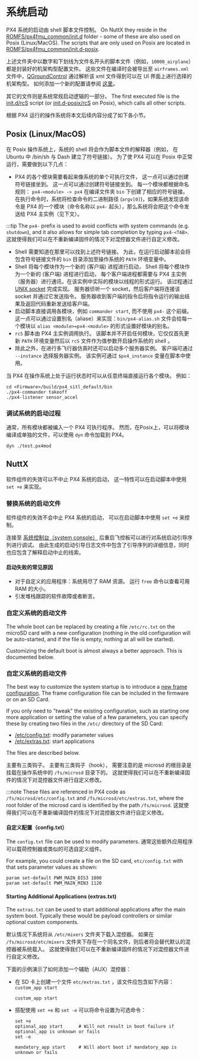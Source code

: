 # 系统启动

PX4 系统的启动由 shell 脚本文件控制。 On NuttX they reside in the [ROMFS/px4fmu_common/init.d](https://github.com/PX4/PX4-Autopilot/tree/main/ROMFS/px4fmu_common/init.d) folder - some of these are also used on Posix (Linux/MacOS). The scripts that are only used on Posix are located in [ROMFS/px4fmu_common/init.d-posix](https://github.com/PX4/PX4-Autopilot/tree/main/ROMFS/px4fmu_common/init.d-posix).

上述文件夹中以数字和下划线为文件名开头的脚本文件（例如，`10000_airplane`）都是封装好的机架构型配置文件。 这些文件在编译时会被导出至 `airframes.xml` 文件中，[QGroundControl](http://qgroundcontrol.com) 通过解析该 xml 文件得到可以在 UI 界面上进行选择的机架构型。 如何添加一个新的配置请参阅 [这里](../airframes/adding_a_new_frame.md)。

其它的文件则是系统常规启动逻辑的一部分。 The first executed file is the [init.d/rcS](https://github.com/PX4/PX4-Autopilot/blob/main/ROMFS/px4fmu_common/init.d/rcS) script (or [init.d-posix/rcS](https://github.com/PX4/PX4-Autopilot/blob/main/ROMFS/px4fmu_common/init.d-posix/rcS) on Posix), which calls all other scripts.

根据 PX4 运行的操作系统将本文后续内容分成了如下各小节。


## Posix (Linux/MacOS)

在 Posix 操作系统上，系统的 shell 将会作为脚本文件的解释器（例如， 在 Ubuntu 中 /bin/sh 与 Dash 建立了符号链接）。 为了使 PX4 可以在 Posix 中正常运行，需要做到以下几点：
- PX4 的各个模块需要看起来像系统的单个可执行文件， 这一点可以通过创建符号链接坐到。 这一点可以通过创建符号链接坐到。 每一个模块都根据命名规则： `px4-<module> -> px4` 在编译文件夹 `bin` 下创建了相应的符号链接。 在执行命令时，系统将检查命令的二进制路径 (`argv[0]`)，如果系统发现该命令是 PX4 的一个模块（命令名称以 `px4-` 起头），那么系统将会把这个命令发送给 PX4 主实例（见下文）。

:::tip
The `px4-` prefix is used to avoid conflicts with system commands (e.g. `shutdown`), and it also allows for simple tab completion by typing `px4-<TAB>`. 这就使得我们可以在不重新编译固件的情况下对混控器文件进行自定义修改。
- Shell 需要知道在那里可以找到上述符号链接。 为此，在运行启动脚本前会将包含符号链接文件的 `bin` 目录添加至操作系统的 `PATH` 环境变量中。
- Shell 将每个模块作为一个新的 (客户端) 进程进行启动， Shell 将每个模块作为一个新的 (客户端) 进程进行启动， 每个客户端进程都需要与 PX4 主实例（服务器）进行通讯，在该实例中实际的模块以线程的形式运行。 该过程通过 [UNIX socket](http://man7.org/linux/man-pages/man7/unix.7.html) 完成实现。 服务器侦听一个 socket，然后客户端将连接该 socket 并通过它发送指令。 服务器收到客户端的指令后将指令运行的输出结果及返回代码重新发送给客户端。
- 启动脚本直接调用各模块，例如 `commander start`, 而不使用 `px4-` 这个前缀。 这一点可以通过设置别名（aliase）来实现：`bin/px4-alias.sh` 文件会给每一个模块以 `alias <module>=px4-<module>` 的形式设置好模块的别名。
- `rcS` 脚本由 PX4 主实例调用执行。 该脚本并不开启任何模块，它仅仅首先更新 `PATH` 环境变量然后以 `rcS` 文件作为值参数开启操作系统的 shell 。
- 除此之外，在进行多飞行器仿真时还可以启动多个服务器实例。 客户端可通过 `--instance` 选择服务器实例。 该实例可通过 `$px4_instance` 变量在脚本中使用。

当 PX4 在操作系统上处于运行状态时可以从任意终端直接运行各个模块。 例如：
```
cd <Firmware>/build/px4_sitl_default/bin
./px4-commander takeoff
./px4-listener sensor_accel
```

### 调试系统的启动过程

通常，所有模块都被编入一个 PX4 可执行程序。 然而，在Posix上，可以将模块编译成单独的文件，可以使用 `dyn` 命令加载到 PX4。
```
dyn ./test.px4mod
```

## NuttX

软件组件的失效可以不中止 PX4 系统的启动， 这一特性可以在启动脚本中使用 `set +e` 来实现。

### 替换系统的启动文件

软件组件的失效不会中止 PX4 系统的启动， 可以在启动脚本中使用 `set +e` 来控制。

连接至 [系统控制台（system console）](../debug/system_console.md) 后重启飞控板可以进行对系统启动引导序列进行调试。 由此生成的启动引导日志文件中包含了引导序列的详细信息，同时也应包含了解释启动中止的线索。

#### 启动失败的常见原因

- 对于自定义的应用程序：系统用尽了 RAM 资源。 运行 `free` 命令以查看可用 RAM 的大小。
- 引发堆栈跟踪的软件故障或者断言。

### 自定义系统的启动文件

The whole boot can be replaced by creating a file `/etc/rc.txt` on the microSD card with a new configuration (nothing in the old configuration will be auto-started, and if the file is empty, nothing at all will be started).

Customizing the default boot is almost always a better approach. This is documented below.

### 自定义系统的启动文件

The best way to customize the system startup is to introduce a [new frame configuration](../dev_airframes/adding_a_new_frame.md). The frame configuration file can be included in the firmware or on an SD Card.

If you only need to "tweak" the existing configuration, such as starting one more application or setting the value of a few parameters, you can specify these by creating two files in the `/etc/` directory of the SD Card:

- [/etc/config.txt](#customizing-the-configuration-config-txt): modify parameter values
- [/etc/extras.txt](#starting-additional-applications-extras-txt): start applications

The files are described below.

主要有三类钩子。 主要有三类钩子（hook）， 需要注意的是 microsd 的根目录是挂载在操作系统中的 `/fs/microsd` 目录下的。 这就使得我们可以在不重新编译固件的情况下对混控器文件进行自定义修改。

:::note
These files are referenced in PX4 code as `/fs/microsd/etc/config.txt` and `/fs/microsd/etc/extras.txt`, where the root folder of the microsd card is identified by the path `/fs/microsd`. 这就使得我们可以在不重新编译固件的情况下对混控器文件进行自定义修改。

#### 自定义配置（config.txt）

The `config.txt` file can be used to modify parameters. 通常这些额外应用程序可以载荷控制器或类似的可选自定义组件。

For example, you could create a file on the SD card, `etc/config.txt` with that sets parameter values as shown:

```
param set-default PWM_MAIN_DIS3 1000
param set-default PWM_MAIN_MIN3 1120
```

#### Starting Additional Applications (extras.txt)

The `extras.txt` can be used to start additional applications after the main system boot. Typically these would be payload controllers or similar optional custom components.

默认情况下系统将从 `/etc/mixers` 文件夹下载入混控器。 如果在 `/fs/microsd/etc/mixers` 文件夹下存在一个同名文件，则后者将会替代默认的混控器被系统载入。 这就使得我们可以在不重新编译固件的情况下对混控器文件进行自定义修改。

下面的示例演示了如何添加一个辅助（AUX）混控器：
- 在 SD 卡上创建一个文件 `etc/extras.txt` ，该文件应包含如下内容： `custom_app start`
  ```
  custom_app start
  ```
- 搭配使用 `set +e` 和 `set -e` 可以将命令设置为可选命令：

  ```
  set +e
  optional_app start      # Will not result in boot failure if optional_app is unknown or fails
  set -e

  mandatory_app start     # Will abort boot if mandatory_app is unknown or fails
  ```
